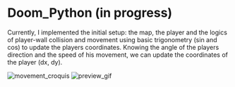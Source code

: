 # Doom_Python (in progress)

Currently, I implemented the initial setup: the map, the player and the logics of player-wall collision and movement using basic trigonometry (sin and cos) to update the players coordinates.
Knowing the angle of the players direction and the speed of his movement, we can update the coordinates of the player (dx, dy). 

![movement_croquis](https://i.imgur.com/dxXTI9x.png) ![preview_gif](https://i.imgur.com/ymliYA2.gif)
